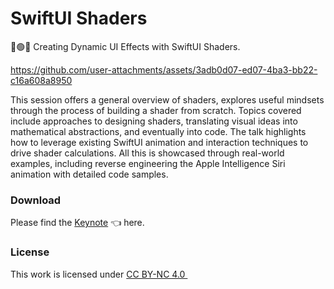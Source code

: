 # SwiftUI Shaders
🔴🟢🔵 Creating Dynamic UI Effects with SwiftUI Shaders.

https://github.com/user-attachments/assets/3adb0d07-ed07-4ba3-bb22-c16a608a8950

This session offers a general overview of shaders, explores useful mindsets through the process of building a shader from scratch. Topics covered include approaches to designing shaders, translating visual ideas into mathematical abstractions, and eventually into code. The talk highlights how to leverage existing SwiftUI animation and interaction techniques to drive shader calculations. All this is showcased through real-world examples, including reverse engineering the Apple Intelligence Siri animation with detailed code samples.


### Download

Please find the [Keynote](https://github.com/Geri-Borbas/iOS.Talk.SwiftUI_Shaders/releases/tag/Copenhagen-Cocoa) 👈 here.


### License

<p xmlns:cc="http://creativecommons.org/ns#" >This work is licensed under <a href="https://creativecommons.org/licenses/by-nc/4.0/?ref=chooser-v1" target="_blank" rel="license noopener noreferrer" style="display:inline-block;">CC BY-NC 4.0 <img style="height:14px!important;margin-left:5px;vertical-align:text-center;" src="https://mirrors.creativecommons.org/presskit/icons/cc.svg?ref=chooser-v1" alt=""><img style="height:14px!important;margin-left:5px;vertical-align:text-center;" src="https://mirrors.creativecommons.org/presskit/icons/by.svg?ref=chooser-v1" alt=""><img style="height:14px!important;margin-left:5px;vertical-align:text-center;" src="https://mirrors.creativecommons.org/presskit/icons/nc.svg?ref=chooser-v1" alt=""></a></p>
